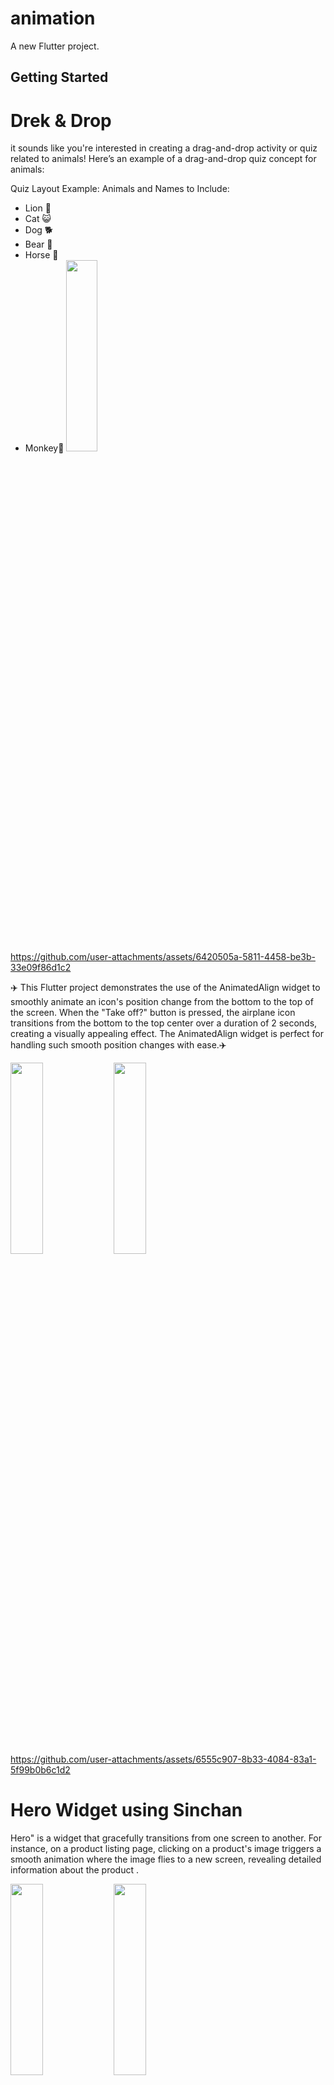 # animation

A new Flutter project.

## Getting Started
# Drek & Drop
it sounds like you're interested in creating a drag-and-drop activity or quiz related to animals! Here’s an example of a drag-and-drop quiz concept for animals:

Quiz Layout Example:
Animals and Names to Include:
* Lion 🦁
* Cat 😺
* Dog 🐕
* Bear 🐻
* Horse 🐎
* Monkey🐒 
  <img src="https://github.com/user-attachments/assets/66b07743-0135-49cc-9c6a-9f53631c5c18" height=28% width=32%>
  
https://github.com/user-attachments/assets/6420505a-5811-4458-be3b-33e09f86d1c2


✈️ This Flutter project demonstrates the use of the AnimatedAlign widget to smoothly animate an icon's position change from the bottom to the top of the screen. When the "Take off?" button is pressed, the airplane icon transitions from the bottom to the top center over a duration of 2 seconds, creating a visually appealing effect. The AnimatedAlign widget is perfect for handling such smooth position changes with ease.✈️


  <img src="https://github.com/user-attachments/assets/ee8ae54a-4fd5-4ee3-845d-9fe717c07c0e" height=28% width=32%>
  <img src="https://github.com/user-attachments/assets/e53f53b9-7004-425e-b731-573599eb0331" height=28% width=32%>


https://github.com/user-attachments/assets/6555c907-8b33-4084-83a1-5f99b0b6c1d2


# Hero Widget using Sinchan 

Hero" is a widget that gracefully transitions from one screen to another. For instance, on a product listing page, clicking on a product's image triggers a smooth animation where the image flies to a new screen, revealing detailed information about the product .

 <img src="https://github.com/user-attachments/assets/81875a07-bbc2-4f26-9be6-5991a769cef8" height=28% width=32%>
  <img src="https://github.com/user-attachments/assets/12b74b0e-64f7-467b-9166-faec79435dcf" height=28% width=32%>

https://github.com/user-attachments/assets/3fb60a68-a707-499c-99e5-aa1c1c8351f7


